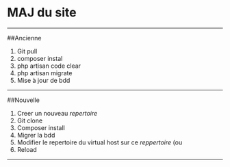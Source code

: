 
# MAJ du site

************

##Ancienne

1. Git pull
2. composer instal
3. php artisan code clear
4. php artisan migrate
5. Mise à jour de bdd

************

##Nouvelle

1. Creer un nouveau *repertoire*
2. Git clone
3. Composer install
4. Migrer la bdd
5. Modifier le repertoire du virtual host sur ce *reppertoire* (ou 
6. Reload

************
